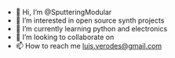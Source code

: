 - 👋 Hi, I’m @SputteringModular
- 👀 I’m interested in open source synth projects
- 🌱 I’m currently learning python and electronics
- 💞️ I’m looking to collaborate on 
- 📫 How to reach me luis.verodes@gmail.com

